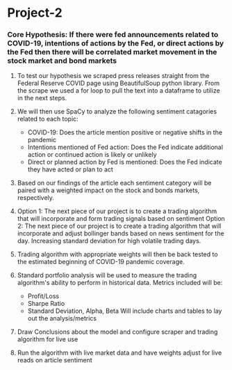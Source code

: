 # Project-2
### Core Hypothesis: If there were fed announcements related to COVID-19, intentions of actions by the Fed, or direct actions by the Fed then there will be correlated market movement in the stock market and bond markets

1) To test our hypothesis we scraped press releases straight from the Federal Reserve COVID page using BeautifulSoup python library. From the scrape we used a for loop to pull the text into a dataframe to utilize in the next steps. 

2) We will then use SpaCy to analyze the following sentiment catagories related to each topic:
    - COVID-19: Does the article mention positive or negative shifts in the pandemic
    - Intentions mentioned of Fed action: Does the Fed indicate additional action or continued action is likely or unlikely
    - Direct or planned action by Fed is mentioned: Does the Fed indicate they have acted or plan to act

3) Based on our findings of the article each sentiment category will be paired with a weighted impact on the stock and bonds markets, respectively.

4) Option 1: The next piece of our project is to create a trading algorithm that will incorporate and form trading signals based on sentiment
Option 2: The next piece of our project is to create a trading algorithm that will incorporate and adjust bollinger bands based on news sentiment for the day. Increasing standard deviation for high volatile trading days.

5) Trading algorithm with appropriate weights will then be back tested to the estimated beginning of COVID-19 pandemic coverage.

6) Standard portfolio analysis will be used to measure the trading algorithm's ability to perform in historical data. Metrics included will be:
    - Profit/Loss
    - Sharpe Ratio
    - Standard Deviation, Alpha, Beta
Will include charts and tables to lay out the analysis/metrics

7) Draw Conclusions about the model and configure scraper and trading algorithm for live use

8) Run the algorithm with live market data and have weights adjust for live reads on article sentiment
